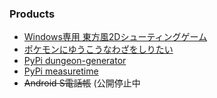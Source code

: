 ### Products

- [Windows専用 東方風2Dシューティングゲーム](https://onedrive.live.com/?authkey=%21AIiyrOD2GwjvNUY&id=57CC363BB94CC1BA%21122&cid=57CC363BB94CC1BA)
- [ポケモンにゆうこうなわざをしりたい](https://pkmn-tool.appspot.com/)
- [PyPi dungeon-generator](https://pypi.org/project/dungeon-generator/)
- [PyPi measuretime](https://pypi.org/project/measuretime/)
- <s>Android S電話帳</s> (公開停止中
